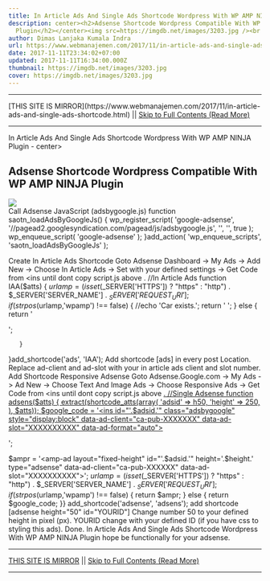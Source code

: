 ```yaml
---
title: In Article Ads And Single Ads Shortcode Wordpress With WP AMP NINJA Plugin
description: center><h2>Adsense Shortcode Wordpress Compatible With WP AMP NINJA
  Plugin</h2></center><img src=https://imgdb.net/images/3203.jpg /><br
author: Dimas Lanjaka Kumala Indra
url: https://www.webmanajemen.com/2017/11/in-article-ads-and-single-ads-shortcode.html
date: 2017-11-11T23:34:02+07:00
updated: 2017-11-11T16:34:00.000Z
thumbnail: https://imgdb.net/images/3203.jpg
cover: https://imgdb.net/images/3203.jpg
---
```


<hr/> [THIS SITE IS MIRROR](https://www.webmanajemen.com/2017/11/in-article-ads-and-single-ads-shortcode.html) || <a href="https://www.webmanajemen.com/2017/11/in-article-ads-and-single-ads-shortcode.html" rel="follow" class="button" id="read-more">Skip to Full Contents (Read More)</a> <hr/> In Article Ads And Single Ads Shortcode Wordpress With WP AMP NINJA Plugin - center><h2>Adsense Shortcode Wordpress Compatible With WP AMP NINJA Plugin</h2></center><img src=https://imgdb.net/images/3203.jpg /><br Adsense Shortcode Wordpress Compatible With WP AMP NINJA Plugin

Call Adsense JavaScript (adsbygoogle.js)
function saotn_loadAdsByGoogleJs() {
  wp_register_script( 'google-adsense', '//pagead2.googlesyndication.com/pagead/js/adsbygoogle.js', '', '', true );
  wp_enqueue_script( 'google-adsense' );
}add_action( 'wp_enqueue_scripts', 'saotn_loadAdsByGoogleJs' );

Create In Article Ads Shortcode
Goto Adsense Dashboard -> My Ads -> Add New -> Choose In Article Ads -> Set with your defined settings -> Get Code from <ins until </script> dont copy script.js above </ins>.
//In Article Ads
function IAA($atts) {
$urlamp = (isset($_SERVER['HTTPS']) ? "https" : "http") . $_SERVER['SERVER_NAME'] . $_SERVER['REQUEST_URI'];
if (strpos($urlamp,'wpamp') !== false) {
    //echo 'Car exists.';
    return '<amp-ad layout="fixed-height" height=100 type="adsense" data-ad-client="ca-pub-7975270895217217" data-ad-slot="7382733759">
</amp-ad>';
} else {
  return '<ins class="adsbygoogle"
     style="display:block; text-align:center;"
     data-ad-layout="in-article"
     data-ad-format="fluid"
     data-ad-client="ca-pub-XXXXXXXXXX"
     data-ad-slot="XXXXXXXXXX"></ins>
<script>
     (adsbygoogle = window.adsbygoogle || []).push({});
</script>';
       }
}add_shortcode('ads', 'IAA');
Add shortcode [ads] in every post Location.
Replace ad-client and ad-slot with your in article ads client and slot number. 
Add Shortcode Responsive Adsense
 Goto Adsense.Google.com -> My Ads -> Ad New -> Choose Text And Image Ads -> Choose Responsive Ads -> Get Code from <ins until </script> dont copy script.js above <ins>.
//Single Adsense
function adsens($atts) {
   extract(shortcode_atts(array(
      'adsid' => h50,
      'height' => 250,
   ), $atts));
    $google_code = '<ins id="'.$adsid.'" class="adsbygoogle"
     style="display:block"
     data-ad-client="ca-pub-XXXXXXX"
     data-ad-slot="XXXXXXXXXX"
     data-ad-format="auto"></ins>
<script>
(adsbygoogle = window.adsbygoogle || []).push({});
</script>';
$ampr = '<amp-ad layout="fixed-height" id="'.$adsid.'" height='.$height.' type="adsense" data-ad-client="ca-pub-XXXXXX" data-ad-slot="XXXXXXXXXX"></amp-ad>';
$urlamp = (isset($_SERVER['HTTPS']) ? "https" : "http") . $_SERVER['SERVER_NAME'] . $_SERVER['REQUEST_URI'];
if (strpos($urlamp,'wpamp') !== false) {
    return $ampr;
} else {
return $google_code;
}}
add_shortcode('adsense', 'adsens');
add shortcode [adsense height="50" id="YOURID"]
Change number 50 to your defined height in pixel (px).
YOURID change with your defined ID (if you have css to styling this ads).
Done. In Article Ads And Single Ads Shortcode Wordpress With WP AMP NINJA Plugin hope be functionally for your adsense. <hr/> [THIS SITE IS MIRROR](https://www.webmanajemen.com/2017/11/in-article-ads-and-single-ads-shortcode.html) || <a href="https://www.webmanajemen.com/2017/11/in-article-ads-and-single-ads-shortcode.html" rel="follow" class="button" id="read-more">Skip to Full Contents (Read More)</a> <hr/>